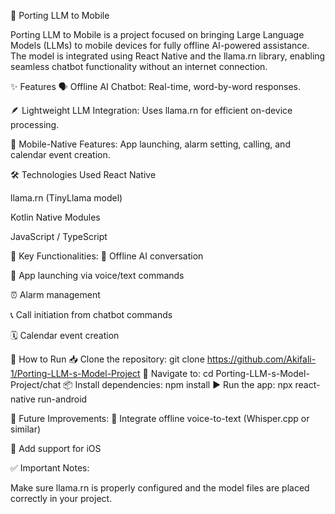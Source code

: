 🚀 Porting LLM to Mobile

Porting LLM to Mobile is a project focused on bringing Large Language Models (LLMs) to mobile devices for fully offline AI-powered assistance. The model is integrated using React Native and the llama.rn library, enabling seamless chatbot functionality without an internet connection.

✨ Features
🗣️ Offline AI Chatbot: Real-time, word-by-word responses.

🪶 Lightweight LLM Integration: Uses llama.rn for efficient on-device processing.

📱 Mobile-Native Features: App launching, alarm setting, calling, and calendar event creation.

🛠️ Technologies Used
React Native

llama.rn (TinyLlama model)

Kotlin Native Modules

JavaScript / TypeScript

📱 Key Functionalities: 
💬 Offline AI conversation

📲 App launching via voice/text commands

⏰ Alarm management

📞 Call initiation from chatbot commands

🗓️ Calendar event creation

🚀 How to Run
📥 Clone the repository: git clone https://github.com/Akifali-1/Porting-LLM-s-Model-Project
📂 Navigate to: cd Porting-LLM-s-Model-Project/chat
📦 Install dependencies: npm install
▶️ Run the app: npx react-native run-android


🔧 Future Improvements: 
🎤 Integrate offline voice-to-text (Whisper.cpp or similar)

🍎 Add support for iOS

✅ Important Notes:

Make sure llama.rn is properly configured and the model files are placed correctly in your project.
